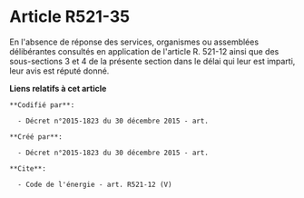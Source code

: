 # Article R521-35

En l'absence de réponse des services, organismes ou assemblées délibérantes consultés en application de l'article R. 521-12
ainsi que des sous-sections 3 et 4 de la présente section dans le délai qui leur est imparti, leur avis est réputé donné.

**Liens relatifs à cet article**

	**Codifié par**:

	  - Décret n°2015-1823 du 30 décembre 2015 - art.

	**Créé par**:

	  - Décret n°2015-1823 du 30 décembre 2015 - art.

	**Cite**:

	  - Code de l'énergie - art. R521-12 (V)
